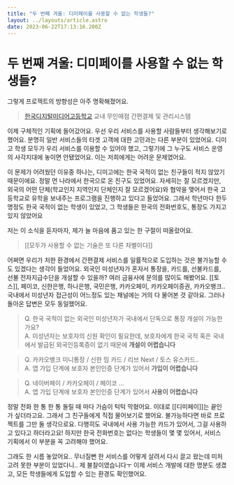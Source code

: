 ```yaml
---
title: "두 번째 겨울: 디미페이를 사용할 수 없는 학생들?"
layout: ../layouts/article.astro
date: 2023-06-22T17:13:16.200Z
---
```


# 두 번째 겨울: 디미페이를 사용할 수 없는 학생들?

그렇게 프로젝트의 방향성은 아주 명확해졌어요.

> [한국디지털미디어고등학교](디미고) 교내 무인매점 간편결제 및 관리시스템

이제 구체적인 기획에 들어갔어요. 우선 우리 서비스를 사용할 사람들부터 생각해보기로 했어요. 분명히 일반 서비스들의 타겟 고객에 대한 고민과는 다른 부분이 있었어요. 디미고 학생 모두가 우리 서비스를 이용할 수 있어야 했고, 그렇기에 그 누구도 서비스 운영의 사각지대에 놓이면 안됐었어요. 이는 저희에게는 어려운 문제였어요.

이 문제가 어려웠던 이유중 하나는, 디미고에는 한국 국적이 없는 친구들이 적지 않았기 때문이에요. 정말 먼 나라에서 한국으로 온 친구도 있었어요. 자세히는 잘 모르겠지만, 외국의 어떤 단체(학교인지 지역인지 단체인지 잘 모르겠어요)와 협약을 맺어서 한국 고등학교로 유학을 보내주는 프로그램을 진행하고 있다고 들었어요. 그래서 학년마다 한두명정도 한국 국적이 없는 학생이 있었고, 그 학생들은 한국의 전화번호도, 통장도 가지고 있지 않았어요

저는 이 소식을 듣자마자, 제가 늘 마음에 품고 있는 한 구절이 떠올랐어요.

> [[모두가 사용할 수 없는 기술은 또 다른 차별이다]]

어쩌면 우리가 처한 환경에서 간편결제 서비스를 일률적으로 도입하는 것은 불가능할 수도 있겠다는 생각이 들었어요. 외국인 미성년자가 혼자서 통장을, 카드를, 선불카드를, 선불 전자지급수단을 개설할 수 있을까? 여러 금융사에 문의를 많이도 해봤어요. [[토스]], 페이코, 신한은행, 하나은행, 국민은행, 카카오페이, 카카오페이증권, 카카오뱅크.. 국내에서 미성년자 접근성이 어느정도 있는 채널에는 거의 다 물어본 것 같아요. 그러나 돌아온 답변은 모두 동일했어요.

> Q. 한국 국적이 없는 외국인 미성년자가 국내에서 단독으로 통장 개설이 가능한가요?\
> A. 미성년자는 보호자의 신원 확인이 필요한데, 보호자에게 한국 국적 혹은 국내에서 발급된 외국인등록증이 없기 때문에 **개설이 어렵습니다**

> Q. 카카오뱅크 미니통장 / 신한 밈 카드 / 리브 Next / 토스 유스카드..\
> A. 앱 가입 단계에 보호자 본인인증 단계가 있어서 **가입이 어렵습니다**

> Q. 네이버페이 / 카카오페이 / 페이코 ...\
> A. 앱 가입 단계에 보호자 본인인증 단계가 있어서 **사용이 어렵습니다**

정말 전화 한 통 한 통 돌릴 때 마다 가슴이 턱턱 막혔어요. 이대로 [[디미페이]]는 끝인가 싶더라고요. 그래서 그 친구들에게 직접 물어보기로 했어요. 불가능하다면 바로 프로젝트를 그만 둘 생각으로요. 다행히도 국내에서 사용 가능한 카드가 있어서, 그걸 사용하고 있다고 하더라고요! 하지만 한국 전화번호는 없다는 학생들이 몇 몇 있어서, 서비스 기획에서 이 부분을 꼭 고려해야 했어요.

그래도 한 시름 놓았어요.. 무너질뻔 한 서비스를 어떻게 살려서 다시 끌고 왔는데 미처 고려 못한 부분이 있었다니.. 제 불찰이였습니다ㅜ 이제 서비스 개발에 대한 명분도 생겼고, 모든 학생들에게 도입할 수 있는 환경도 확인했어요.
